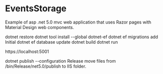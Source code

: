 # EventsStorage
Example of asp .net 5.0 mvc web application that uses Razor pages with Material Design web components.

dotnet restore
dotnet tool install --global dotnet-ef
dotnet ef migrations add Initial
dotnet ef database update
dotnet build
dotnet run

https://localhost:5001

dotnet publish --configuration Release
move files from /bin/Release/net5.0/publish to IIS folder.